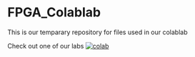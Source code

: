 # FPGA_Colablab

This is our temparary repository for files used in our colablab

Check out one of our labs [![colab](https://colab.research.google.com/assets/colab-badge.svg)](https://colab.research.google.com/drive/1olvaBGKfFYEUjNQ8penmsYsFFWP5dbuJ)
